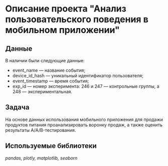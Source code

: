 # Описание проекта "Анализ пользовательского поведения в мобильном приложении"

## Данные
В наличии были следующие данные:

* event_name — название события;
* device_id_hash — уникальный идентификатор пользователя;
* event_timestamp — время события;
* exp_id — номер эксперимента: 246 и 247 — контрольные группы, а 248 — экспериментальная.

## Задача
На основе данных использования мобильного приложения для продажи продуктов питания проанализировать воронку продаж, а также оценить результаты A/A/B-тестирования.

## Используемые библиотеки
*pandas, plotly, matplotlib, seaborn*
